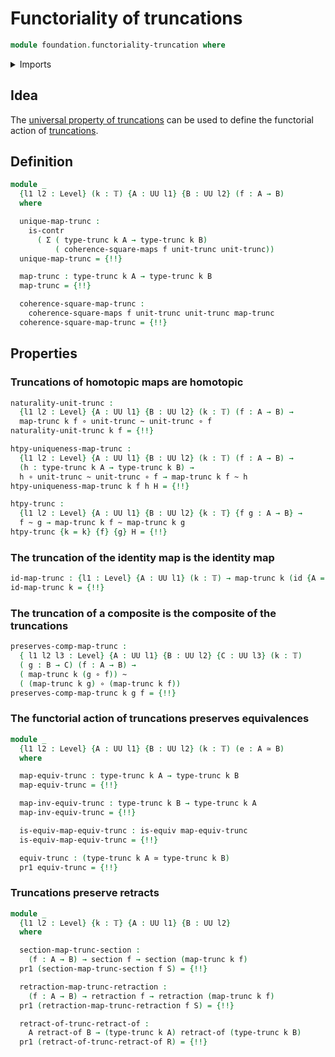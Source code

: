 # Functoriality of truncations

```agda
module foundation.functoriality-truncation where
```

<details><summary>Imports</summary>

```agda
open import foundation.action-on-identifications-functions
open import foundation.dependent-pair-types
open import foundation.function-extensionality
open import foundation.homotopies
open import foundation.retracts-of-types
open import foundation.truncations
open import foundation.universe-levels

open import foundation-core.commuting-squares-of-maps
open import foundation-core.contractible-types
open import foundation-core.equivalences
open import foundation-core.function-types
open import foundation-core.retractions
open import foundation-core.sections
open import foundation-core.truncation-levels
open import foundation-core.whiskering-homotopies
```

</details>

## Idea

The
[universal property of truncations](foundation.universal-property-truncation.md)
can be used to define the functorial action of
[truncations](foundation.truncations.md).

## Definition

```agda
module _
  {l1 l2 : Level} (k : 𝕋) {A : UU l1} {B : UU l2} (f : A → B)
  where

  unique-map-trunc :
    is-contr
      ( Σ ( type-trunc k A → type-trunc k B)
          ( coherence-square-maps f unit-trunc unit-trunc))
  unique-map-trunc = {!!}

  map-trunc : type-trunc k A → type-trunc k B
  map-trunc = {!!}

  coherence-square-map-trunc :
    coherence-square-maps f unit-trunc unit-trunc map-trunc
  coherence-square-map-trunc = {!!}
```

## Properties

### Truncations of homotopic maps are homotopic

```agda
naturality-unit-trunc :
  {l1 l2 : Level} {A : UU l1} {B : UU l2} (k : 𝕋) (f : A → B) →
  map-trunc k f ∘ unit-trunc ~ unit-trunc ∘ f
naturality-unit-trunc k f = {!!}

htpy-uniqueness-map-trunc :
  {l1 l2 : Level} {A : UU l1} {B : UU l2} (k : 𝕋) (f : A → B) →
  (h : type-trunc k A → type-trunc k B) →
  h ∘ unit-trunc ~ unit-trunc ∘ f → map-trunc k f ~ h
htpy-uniqueness-map-trunc k f h H = {!!}

htpy-trunc :
  {l1 l2 : Level} {A : UU l1} {B : UU l2} {k : 𝕋} {f g : A → B} →
  f ~ g → map-trunc k f ~ map-trunc k g
htpy-trunc {k = k} {f} {g} H = {!!}
```

### The truncation of the identity map is the identity map

```agda
id-map-trunc : {l1 : Level} {A : UU l1} (k : 𝕋) → map-trunc k (id {A = A}) ~ id
id-map-trunc k = {!!}
```

### The truncation of a composite is the composite of the truncations

```agda
preserves-comp-map-trunc :
  { l1 l2 l3 : Level} {A : UU l1} {B : UU l2} {C : UU l3} (k : 𝕋)
  ( g : B → C) (f : A → B) →
  ( map-trunc k (g ∘ f)) ~
  ( (map-trunc k g) ∘ (map-trunc k f))
preserves-comp-map-trunc k g f = {!!}
```

### The functorial action of truncations preserves equivalences

```agda
module _
  {l1 l2 : Level} {A : UU l1} {B : UU l2} (k : 𝕋) (e : A ≃ B)
  where

  map-equiv-trunc : type-trunc k A → type-trunc k B
  map-equiv-trunc = {!!}

  map-inv-equiv-trunc : type-trunc k B → type-trunc k A
  map-inv-equiv-trunc = {!!}

  is-equiv-map-equiv-trunc : is-equiv map-equiv-trunc
  is-equiv-map-equiv-trunc = {!!}

  equiv-trunc : (type-trunc k A ≃ type-trunc k B)
  pr1 equiv-trunc = {!!}
```

### Truncations preserve retracts

```agda
module _
  {l1 l2 : Level} {k : 𝕋} {A : UU l1} {B : UU l2}
  where

  section-map-trunc-section :
    (f : A → B) → section f → section (map-trunc k f)
  pr1 (section-map-trunc-section f S) = {!!}

  retraction-map-trunc-retraction :
    (f : A → B) → retraction f → retraction (map-trunc k f)
  pr1 (retraction-map-trunc-retraction f S) = {!!}

  retract-of-trunc-retract-of :
    A retract-of B → (type-trunc k A) retract-of (type-trunc k B)
  pr1 (retract-of-trunc-retract-of R) = {!!}
```
